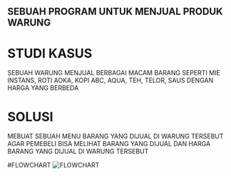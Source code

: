 ## SEBUAH PROGRAM UNTUK MENJUAL PRODUK WARUNG 

# STUDI KASUS
SEBUAH WARUNG MENJUAL BERBAGAI MACAM BARANG SEPERTI MIE INSTANS, ROTI AOKA, KOPI ABC, AQUA, TEH, TELOR, SAUS DENGAN HARGA YANG BERBEDA

# SOLUSI
MEBUAT SEBUAH MENU BARANG YANG DIJUAL DI WARUNG TERSEBUT AGAR PEMEBELI BISA MELIHAT BARANG YANG DIJUAL DAN HARGA BARANG YANG DIJUAL DI WARUNG TERSEBUT

#FLOWCHART
![FLOWCHART](flowchart.png)